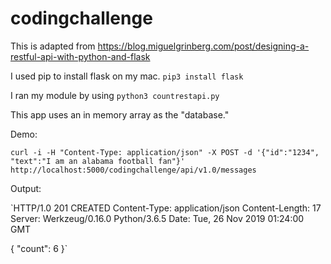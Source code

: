 # codingchallenge

This is adapted from https://blog.miguelgrinberg.com/post/designing-a-restful-api-with-python-and-flask 

I used pip to install flask on my mac. `pip3 install flask`

I ran my module by using `python3 countrestapi.py`

This app uses an in memory array as the "database."

Demo: 

`curl -i -H "Content-Type: application/json" -X POST -d '{"id":"1234", "text":"I am an alabama football fan"}' http://localhost:5000/codingchallenge/api/v1.0/messages`

Output:

`HTTP/1.0 201 CREATED
Content-Type: application/json
Content-Length: 17
Server: Werkzeug/0.16.0 Python/3.6.5
Date: Tue, 26 Nov 2019 01:24:00 GMT

{
  "count": 6
}`




